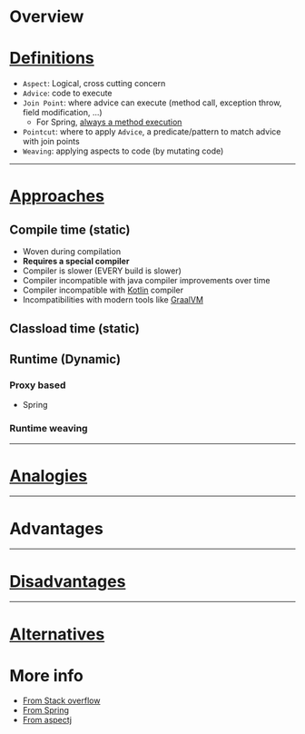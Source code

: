 # Overview

# [Definitions](#definitions)
- `Aspect`: Logical, cross cutting concern
- `Advice`: code to execute
- `Join Point`: where advice can execute (method call, exception throw, field modification, ...)
  - For Spring, [always a method execution](https://docs.spring.io/spring-framework/docs/current/reference/html/core.html#aop-introduction-defn)
- `Pointcut`: where to apply `Advice`, a predicate/pattern to match advice with join points
- `Weaving`: applying aspects to code (by mutating code)


--------
# [Approaches](#approaches)

## Compile time (static)
- Woven during compilation
- **Requires a special compiler**
- Compiler is slower (EVERY build is slower)
- Compiler incompatible with java compiler improvements over time
- Compiler incompatible with [Kotlin](https://kotlinlang.org/) compiler
- Incompatibilities with modern tools like [GraalVM](https://www.graalvm.org/)


## Classload time (static)

## Runtime (Dynamic)

### Proxy based
- Spring

### Runtime weaving


--------
# [Analogies](#Analogies)

--------
# Advantages

--------
# [Disadvantages](#disadvantages)

--------
# [Alternatives](#alternatives)


# More info
- [From Stack overflow](https://stackoverflow.com/questions/15447397/spring-aop-whats-the-difference-between-joinpoint-and-pointcut)
- [From Spring](https://docs.spring.io/spring-framework/docs/current/reference/html/core.html#aop)
- [From aspectj](https://www.eclipse.org/aspectj/)
